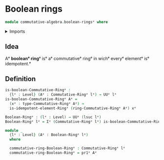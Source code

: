 # Boolean rings

```agda
module commutative-algebra.boolean-ringsᵉ where
```

<details><summary>Imports</summary>

```agda
open import commutative-algebra.commutative-ringsᵉ

open import foundation.dependent-pair-typesᵉ
open import foundation.universe-levelsᵉ

open import ring-theory.idempotent-elements-ringsᵉ
```

</details>

## Idea

Aᵉ **booleanᵉ ring**ᵉ isᵉ aᵉ commutativeᵉ ringᵉ in wichᵉ everyᵉ elementᵉ isᵉ idempotent.ᵉ

## Definition

```agda
is-boolean-Commutative-Ringᵉ :
  {lᵉ : Level} (Aᵉ : Commutative-Ringᵉ lᵉ) → UUᵉ lᵉ
is-boolean-Commutative-Ringᵉ Aᵉ =
  (xᵉ : type-Commutative-Ringᵉ Aᵉ) →
  is-idempotent-element-Ringᵉ (ring-Commutative-Ringᵉ Aᵉ) xᵉ

Boolean-Ringᵉ : (lᵉ : Level) → UUᵉ (lsuc lᵉ)
Boolean-Ringᵉ lᵉ = Σᵉ (Commutative-Ringᵉ lᵉ) is-boolean-Commutative-Ringᵉ

module _
  {lᵉ : Level} (Aᵉ : Boolean-Ringᵉ lᵉ)
  where

  commutative-ring-Boolean-Ringᵉ : Commutative-Ringᵉ lᵉ
  commutative-ring-Boolean-Ringᵉ = pr1ᵉ Aᵉ
```